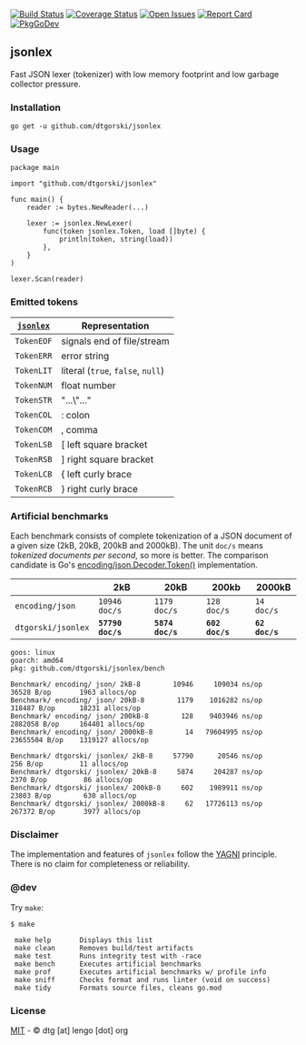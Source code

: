 [![Build Status](https://travis-ci.org/dtgorski/jsonlex.svg?branch=master)](https://travis-ci.org/dtgorski/jsonlex)
[![Coverage Status](https://coveralls.io/repos/github/dtgorski/jsonlex/badge.svg?branch=master)](https://coveralls.io/github/dtgorski/jsonlex?branch=master)
[![Open Issues](https://img.shields.io/github/issues/dtgorski/jsonlex.svg)](https://github.com/dtgorski/jsonlex/issues)
[![Report Card](https://goreportcard.com/badge/github.com/dtgorski/jsonlex)](https://goreportcard.com/report/github.com/dtgorski/jsonlex)
[![PkgGoDev](https://pkg.go.dev/badge/github.com/dtgorski/jsonlex)](https://pkg.go.dev/github.com/dtgorski/jsonlex)

## jsonlex

Fast JSON lexer (tokenizer) with low memory footprint and low garbage collector pressure.

### Installation
```
go get -u github.com/dtgorski/jsonlex
```

### Usage
```
package main

import "github.com/dtgorski/jsonlex"

func main() {
    reader := bytes.NewReader(...)

    lexer := jsonlex.NewLexer(
        func(token jsonlex.Token, load []byte) {
            println(token, string(load))
        },
    }
)

lexer.Scan(reader)
```

### Emitted tokens
| [```jsonlex```](https://pkg.go.dev/github.com/dtgorski/jsonlex) | Representation
| --- | ---
|```TokenEOF``` | signals end of file/stream
|```TokenERR``` | error string
|```TokenLIT``` | literal (```true```, ```false```, ```null```)
|```TokenNUM``` | float number
|```TokenSTR``` | "...\\"..."
|```TokenCOL``` | : colon
|```TokenCOM``` | , comma
|```TokenLSB``` | [ left square bracket
|```TokenRSB``` | ] right square bracket
|```TokenLCB``` | { left curly brace
|```TokenRCB``` | } right curly brace

### Artificial benchmarks

Each benchmark consists of complete tokenization of a JSON document of a given size (2kB, 20kB, 200kB and 2000kB). The unit ```doc/s``` means _tokenized documents per second_, so more is better. 
The comparison candidate is Go's [encoding/json.Decoder.Token()](https://golang.org/pkg/encoding/json/#Decoder.Token) implementation.

| |2kB|20kB|200kb|2000kB
| --- | --- | --- | --- | ---
|```encoding/json```|```10946 doc/s```|```1179 doc/s```|```128 doc/s```|```14 doc/s```
|```dtgorski/jsonlex```|**```57790 doc/s```**|**```5874 doc/s```**|**```602 doc/s```**|**```62 doc/s```**

```
goos: linux
goarch: amd64
pkg: github.com/dtgorski/jsonlex/bench

Benchmark/ encoding/ json/ 2kB-8        10946     109034 ns/op      36528 B/op       1963 allocs/op
Benchmark/ encoding/ json/ 20kB-8        1179    1016282 ns/op     318487 B/op      18231 allocs/op
Benchmark/ encoding/ json/ 200kB-8        128    9403946 ns/op    2882058 B/op     164401 allocs/op
Benchmark/ encoding/ json/ 2000kB-8        14   79604995 ns/op   23655504 B/op    1319127 allocs/op

Benchmark/ dtgorski/ jsonlex/ 2kB-8     57790      20546 ns/op        256 B/op         11 allocs/op
Benchmark/ dtgorski/ jsonlex/ 20kB-8     5874     204287 ns/op       2370 B/op         86 allocs/op
Benchmark/ dtgorski/ jsonlex/ 200kB-8     602    1989911 ns/op      23803 B/op        630 allocs/op
Benchmark/ dtgorski/ jsonlex/ 2000kB-8     62   17726113 ns/op     267372 B/op       3977 allocs/op
```

### Disclaimer
The implementation and features of ```jsonlex``` follow the [YAGNI](https://en.wikipedia.org/wiki/You_aren%27t_gonna_need_it) principle.
There is no claim for completeness or reliability.

### @dev
Try ```make```:
```
$ make

 make help       Displays this list
 make clean      Removes build/test artifacts
 make test       Runs integrity test with -race
 make bench      Executes artificial benchmarks
 make prof       Executes artificial benchmarks w/ profile info
 make sniff      Checks format and runs linter (void on success)
 make tidy       Formats source files, cleans go.mod
```

### License
[MIT](https://opensource.org/licenses/MIT) - © dtg [at] lengo [dot] org

